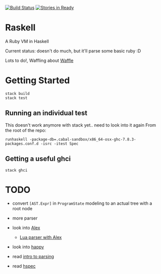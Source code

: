 [![Build Status](https://travis-ci.org/joshsz/raskell.svg)](https://travis-ci.org/joshsz/raskell)
[![Stories in Ready](https://badge.waffle.io/joshsz/raskell.png?label=ready&title=Ready)](https://waffle.io/joshsz/raskell)
# Raskell

A Ruby VM in Haskell

Current status: doesn't do much, but it'll parse some basic ruby :D

Lots to do!, Waffling about [Waffle](https://waffle.io/joshsz/raskell)

# Getting Started

```
stack build
stack test
```

## Running an individual test

This doesn't work anymore with stack yet.. need to look into it again
From the root of the repo:

```
runhaskell -package-db=.cabal-sandbox/x86_64-osx-ghc-7.8.3-packages.conf.d -isrc -itest Spec
```

## Getting a useful ghci

```
stack ghci
```

# TODO

* convert `[AST.Expr]` in `ProgramState` modeling to an actual tree with a root node

* more parser
* look into [Alex](https://www.haskell.org/alex/)
    * [Lua parser with Alex](https://github.com/osa1/language-lua/blob/master/src/Text/Parsec/LTok.hs)
* look into [happy](https://www.haskell.org/happy/doc/html/index.html)
* read [intro to parsing](https://github.com/JakeWheat/intro_to_parsing)
* read [hspec](http://hspec.github.io/)
